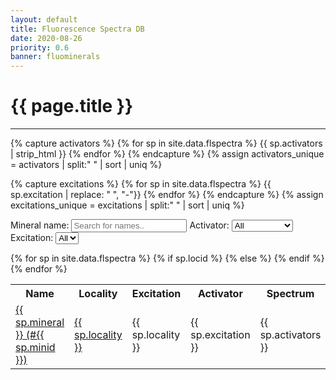 ```yaml
---
layout: default
title: Fluorescence Spectra DB
date: 2020-08-26
priority: 0.6
banner: fluominerals
---
```


{{ page.title }}
=====
---

{% capture activators %}
{% for sp in site.data.flspectra %}
{{ sp.activators | strip_html }}
{% endfor %}
{% endcapture %}
{% assign activators_unique = activators | split:" " | sort | uniq  %}

{% capture excitations %}
{% for sp in site.data.flspectra %}
{{ sp.excitation | replace: " ", "-"}}
{% endfor %}
{% endcapture %}
{% assign excitations_unique = excitations | split:" " | sort | uniq  %}


<label for='FS_name'>Mineral name:</label>
<input type='text' class='FS_input' id='FS_name' onkeyup='FS_filter()' placeholder='Search for names..' title='Type in a name'>
<label for='FS_acti'>Activator:</label>
<select id='FS_acti' onchange='FS_filter()'><option value="">All</option>{% for activator in activators_unique %}<option value="{{ activator }}">{{ activator }}</option>{% endfor %}</select>
<label for='FS_exci'>Excitation:</label>
<select id='FS_exci' onchange='FS_filter()'><option value="">All</option>{% for exci in excitations_unique %}<option value="{{ exci | replace: "-", " " }}">{{ exci | replace: "-", " " }}</option>{% endfor %}</select>

<table id='FS_table'>
	<col style="width:20%">
	<col style="width:20%">
	<col style="width:20%">
	<col style="width:20%">
	<col style="width:20%">
  <tr class='header'>
    <th>Name</th>
    <th>Locality</th>
    <th>Excitation</th>
    <th>Activator</th>
    <th>Spectrum</th>
  </tr>
{% for sp in site.data.flspectra %}
  <tr>
    <td><a href="/minerals/collection/#SC{{ sp.minid }}" target="_blank" title="See mineral info">{{ sp.mineral }} (#{{ sp.minid }})</a></td>
    {% if sp.locid %}
    <td><a href="https://www.mindat.org/loc-{{ sp.locid }}.html" target="_blank" title="Open locality on MINDAT">{{ sp.locality }}</a></td>
    {% else %}
    <td>{{ sp.locality }}</td>
    {% endif %}
    <td>{{ sp.excitation }}</td>
    <td>{{ sp.activators }}</td>
    <td><a href="/img/spectra/{{ sp.dataname }}.png" target="_blank" title="Open image in new page"><img width="80%" src="/img/spectra/{{ sp.dataname }}.png"></a>  <a href="/img/spectra/{{ sp.dataname }}.txt" title="Download spectrum data"><i class="fas fa-save"></i></a></td>
  </tr>
{% endfor %}
</table>

<script>
function FS_filter() {
  var table, tr, i, txtValue;
  var input_name, filter_name, td_name, txt_name;
  var input_acti, filter_acti, td_acti, txt_acti;
  var input_exci, filter_exci, td_exci, txt_exci;
  var test;
  input_name = document.getElementById("FS_name");
  input_acti = document.getElementById("FS_acti");
  input_exci = document.getElementById("FS_exci");
  filter_name = input_name.value.toUpperCase();
  filter_acti = input_acti.value.toUpperCase();
  filter_exci = input_exci.value.toUpperCase();
  table = document.getElementById("FS_table");
  tr = table.getElementsByTagName("tr");
  for (i=0; i<tr.length; i++) {
    td_name = tr[i].getElementsByTagName("td")[0];
    td_exci = tr[i].getElementsByTagName("td")[2];
    td_acti = tr[i].getElementsByTagName("td")[3];
    if (td_name && td_acti && td_exci) {
      txt_name = td_name.textContent || td_name.innerText;
      txt_exci = td_exci.textContent || td_exci.innerText;
      txt_acti = td_acti.textContent || td_acti.innerText;
      test = txt_name.toUpperCase().indexOf(filter_name) > -1;
      test = test && txt_acti.toUpperCase().indexOf(filter_acti) > -1;
      test = test && txt_exci.toUpperCase().indexOf(filter_exci) > -1;
      if (test) {
        tr[i].style.display = "";
      } else {
        tr[i].style.display = "none";
      }
    }
  }
}

</script>


<br>
